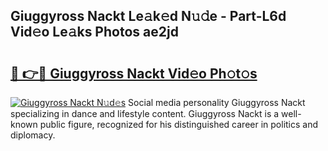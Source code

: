 ## Giuggyross Nackt Le𝚊k𝚎d N𝚞𝚍e - Part-L6d Vid𝚎o Le𝚊ks Photos ae2jd

# <h2><a href="http://fb5xkyw.evod.top/?m=Giuggyross+Nackt">🔗 👉🔴 Giuggyross Nackt Vid𝚎o Ph𝚘t𝚘s</a></h2>

[![Giuggyross Nackt N𝚞d𝚎s](https://i.imgur.com/8V9OHl7.gif)](http://fb5xkyw.evod.top/?m=Giuggyross+Nackt)
Social media personality Giuggyross Nackt specializing in dance and lifestyle content. Giuggyross Nackt is a well-known public figure, recognized for his distinguished career in politics and diplomacy. 
